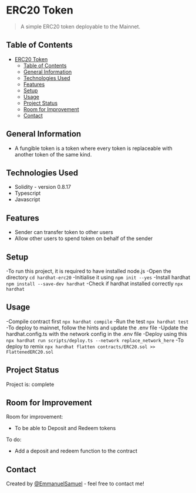 # ERC20 Token
> A simple ERC20 token deployable to the Mainnet.

## Table of Contents
- [ERC20 Token](#erc20-token)
  - [Table of Contents](#table-of-contents)
  - [General Information](#general-information)
  - [Technologies Used](#technologies-used)
  - [Features](#features)
  - [Setup](#setup)
  - [Usage](#usage)
  - [Project Status](#project-status)
  - [Room for Improvement](#room-for-improvement)
  - [Contact](#contact)
<!-- * [License](#license) -->


## General Information
- A fungible token is a token where every token is replaceable with another token of the same kind.


## Technologies Used
- Solidity - version 0.8.17
- Typescript
- Javascript


## Features
- Sender can transfer token to other users
- Allow other users to spend token on behalf of the sender


## Setup
-To run this project, it is required to have installed node.js
-Open the directory
`cd hardhat-erc20`
-Initialise it using
`npm init --yes`
-Install hardhat
`npm install --save-dev hardhat`
-Check if hardhat installed correctly
`npx hardhat`


## Usage
-Compile contract first
`npx hardhat compile`
-Run the test
`npx hardhat test`
-To deploy to mainnet, follow the hints and update the .env file
-Update the hardhat.config.ts with the network config in the .env file
-Deploy using this
`npx hardhat run scripts/deploy.ts --network replace_network_here`
-To deploy to remix
`npx hardhat flatten contracts/ERC20.sol >> FlattenedERC20.sol`



## Project Status
Project is: complete


## Room for Improvement
Room for improvement:
- To be able to Deposit and Redeem tokens

To do:
- Add a deposit and redeem function to the contract



## Contact
Created by [@EmmanuelSamuel](https://www.linktree/mayorkingx) - feel free to contact me!


<!-- ## License -->
<!-- This project is open source and available under the [MIT License](). -->
